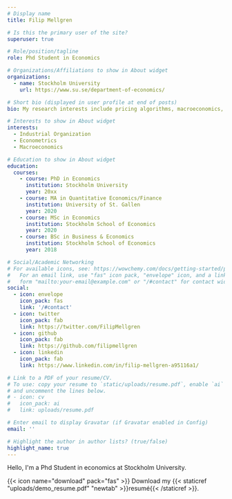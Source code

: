 ```yaml
---
# Display name
title: Filip Mellgren

# Is this the primary user of the site?
superuser: true

# Role/position/tagline
role: Phd Student in Economics

# Organizations/Affiliations to show in About widget
organizations:
  - name: Stockholm University
    url: https://www.su.se/department-of-economics/

# Short bio (displayed in user profile at end of posts)
bio: My research interests include pricing algorithms, macroeconomics, industrial organization 

# Interests to show in About widget
interests:
  - Industrial Organization
  - Econometrics
  - Macroeconomics

# Education to show in About widget
education:
  courses:
    - course: PhD in Economics
      institution: Stockholm University
      year: 20xx
    - course: MA in Quantitative Economics/Finance
      institution: University of St. Gallen
      year: 2020
    - course: MSc in Economics
      institution: Stockholm School of Economics
      year: 2020
    - course: BSc in Business & Economics
      institution: Stockholm School of Economics
      year: 2018

# Social/Academic Networking
# For available icons, see: https://wowchemy.com/docs/getting-started/page-builder/#icons
#   For an email link, use "fas" icon pack, "envelope" icon, and a link in the
#   form "mailto:your-email@example.com" or "/#contact" for contact widget.
social:
  - icon: envelope
    icon_pack: fas
    link: '/#contact'
  - icon: twitter
    icon_pack: fab
    link: https://twitter.com/FilipMellgren
  - icon: github
    icon_pack: fab
    link: https://github.com/filipmellgren
  - icon: linkedin
    icon_pack: fab
    link: https://www.linkedin.com/in/filip-mellgren-a95116a1/

# Link to a PDF of your resume/CV.
# To use: copy your resume to `static/uploads/resume.pdf`, enable `ai` icons in `params.toml`,
# and uncomment the lines below.
# - icon: cv
#   icon_pack: ai
#   link: uploads/resume.pdf

# Enter email to display Gravatar (if Gravatar enabled in Config)
email: ''

# Highlight the author in author lists? (true/false)
highlight_name: true
---
```


Hello, I'm a Phd Student in economics at Stockholm University. 

{{< icon name="download" pack="fas" >}} Download my {{< staticref "uploads/demo_resume.pdf" "newtab" >}}resumé{{< /staticref >}}.
